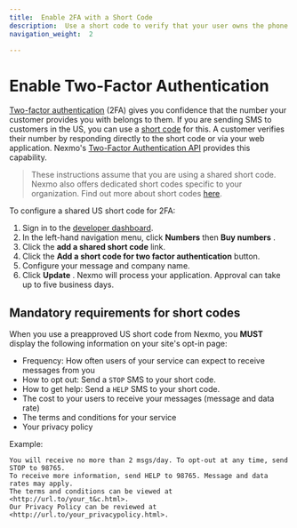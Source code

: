 ```yaml
---
title:  Enable 2FA with a Short Code
description:  Use a short code to verify that your user owns the phone number they have registered for your service with
navigation_weight:  2

---
```



Enable Two-Factor Authentication
==================================

[Two-factor authentication](/concepts/guides/glossary#2fa) (2FA) gives you confidence that the number your customer provides you with belongs to them. If you are sending SMS to customers in the US, you can use a [short code](/concepts/guides/glossary#short-code) for this. A customer verifies their number by responding directly to the short code or via your web application. Nexmo's [Two-Factor Authentication API](/api/sms/us-short-codes/2fa) provides this capability.

> These instructions assume that you are using a shared short code. Nexmo also offers dedicated short codes specific to your organization. Find out more about short codes [here](https://help.nexmo.com/hc/en-us/articles/115013144287-Short-codes-Features-Overview).

To configure a shared US short code for 2FA:

1. Sign in to the [developer dashboard](https://dashboard.nexmo.com).
2. In the left-hand navigation menu, click **Numbers** then **Buy numbers** .
3. Click the **add a shared short code** link.
4. Click the **Add a short code for two factor authentication** button.
5. Configure your message and company name.
6. Click **Update** . Nexmo will process your application. Approval can take up to five business days.

Mandatory requirements for short codes
--------------------------------------

When you use a preapproved US short code from Nexmo, you **MUST** display the following information on your site's opt-in page:

* Frequency: How often users of your service can expect to receive messages from you
* How to opt out: Send a `STOP` SMS to your short code.
* How to get help: Send a `HELP` SMS to your short code.
* The cost to your users to receive your messages (message and data rate)
* The terms and conditions for your service
* Your privacy policy

Example:
````
You will receive no more than 2 msgs/day. To opt-out at any time, send STOP to 98765.
To receive more information, send HELP to 98765. Message and data rates may apply.
The terms and conditions can be viewed at <http://url.to/your_t&c.html>. 
Our Privacy Policy can be reviewed at <http://url.to/your_privacypolicy.html>.
````
